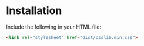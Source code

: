 # Installation
Include the following in your HTML file:

```html
<link rel="stylesheet" href="dist/csslib.min.css">
````
